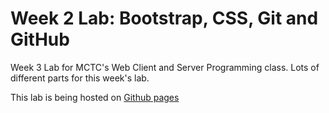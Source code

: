 # Week 2 Lab: Bootstrap, CSS, Git and GitHub

Week 3 Lab for MCTC's Web Client and Server Programming class.
Lots of different parts for this week's lab.

This lab is being hosted on [Github pages](https://mostlyrice.github.io/Week-3-Lab/)
